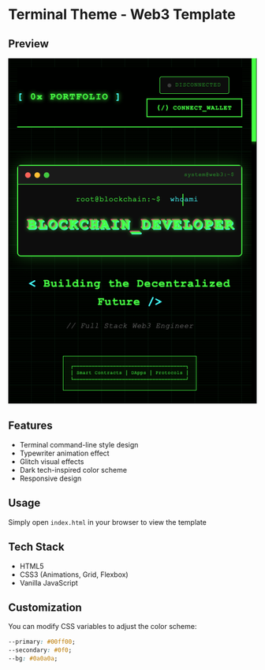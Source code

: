 # Terminal Theme - Web3 Template

## Preview
![Preview](preview.png)

## Features
- Terminal command-line style design
- Typewriter animation effect
- Glitch visual effects
- Dark tech-inspired color scheme
- Responsive design

## Usage
Simply open `index.html` in your browser to view the template

## Tech Stack
- HTML5
- CSS3 (Animations, Grid, Flexbox)
- Vanilla JavaScript

## Customization
You can modify CSS variables to adjust the color scheme:
```css
--primary: #00ff00;
--secondary: #0f0;
--bg: #0a0a0a;
```

